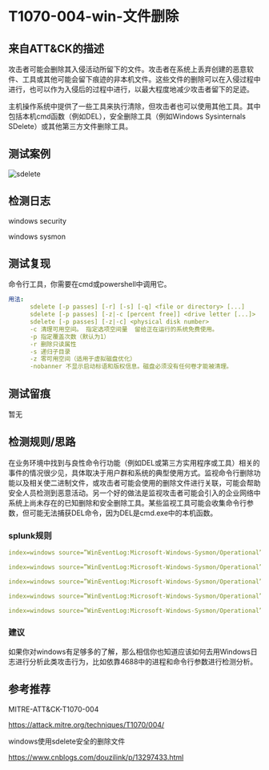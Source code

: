 # T1070-004-win-文件删除

## 来自ATT&CK的描述

攻击者可能会删除其入侵活动所留下的文件。攻击者在系统上丢弃创建的恶意软件、工具或其他可能会留下痕迹的非本机文件。这些文件的删除可以在入侵过程中进行，也可以作为入侵后的过程中进行，以最大程度地减少攻击者留下的足迹。

主机操作系统中提供了一些工具来执行清除，但攻击者也可以使用其他工具。其中包括本机cmd函数（例如DEL），安全删除工具（例如Windows Sysinternals SDelete）或其他第三方文件删除工具。

## 测试案例

![sdelete](https://image-host-toky.oss-cn-shanghai.aliyuncs.com/1424605-20200714094141181-832893720.png)

## 检测日志

windows security

windows sysmon

## 测试复现

命令行工具，你需要在cmd或powershell中调用它。

```yml
用法:  
      sdelete [-p passes] [-r] [-s] [-q] <file or directory> [...]
      sdelete [-p passes] [-z|-c [percent free]] <drive letter [...]>
      sdelete [-p passes] [-z|-c] <physical disk number>
      -c 清理可用空间。 指定选项空间量  留给正在运行的系统免费使用。  
      -p 指定覆盖次数（默认为1）  
      -r 删除只读属性  
      -s 递归子目录  
      -z 零可用空间（适用于虚拟磁盘优化）  
      -nobanner 不显示启动标语和版权信息。磁盘必须没有任何卷才能被清理。
```

## 测试留痕

暂无

## 检测规则/思路

在业务环境中找到与良性命令行功能（例如DEL或第三方实用程序或工具）相关的事件的情况很少见，具体取决于用户群和系统的典型使用方式。监视命令行删除功能以及相关使二进制文件，或攻击者可能会使用的删除文件进行关联，可能会帮助安全人员检测到恶意活动。另一个好的做法是监视攻击者可能会引入的企业网络中系统上尚未存在的已知删除和安全删除工具。某些监视工具可能会收集命令行参数，但可能无法捕获DEL命令，因为DEL是cmd.exe中的本机函数。

### splunk规则

```yml
index=windows source=”WinEventLog:Microsoft-Windows-Sysmon/Operational” (EventCode=1 Image IN (“*\\sdelete.exe” , “*\\vssadmin.exe” , “*\\wmic.exe” , “*\\bcdedit.exe” , “*\\wbadmin.exe”)) 

index=windows source=”WinEventLog:Microsoft-Windows-Sysmon/Operational” (EventCode=1 Image=”*\\vssadmin.exe” CommandLine=”*Delete Shadows*”)

index=windows source=”WinEventLog:Microsoft-Windows-Sysmon/Operational” (EventCode=1 Image=”*\\wmic.exe” CommandLine=”*shadowcopy delete*”)

index=windows source=”WinEventLog:Microsoft-Windows-Sysmon/Operational” (EventCode=1 Image=”*\\bcdedit.exe” CommandLine IN (“*bootstatuspolicy ignoreallfailures*” , “*recoveryenabled no*”))

index=windows source=”WinEventLog:Microsoft-Windows-Sysmon/Operational” (EventCode=1 Image=”*\\wbadmin.exe” CommandLine=”*Delete*”)
```

### 建议

如果你对windows有足够多的了解，那么相信你也知道应该如何去用Windows日志进行分析此类攻击行为，比如依靠4688中的进程和命令行参数进行检测分析。

## 参考推荐

MITRE-ATT&CK-T1070-004

<https://attack.mitre.org/techniques/T1070/004/>

windows使用sdelete安全的删除文件

<https://www.cnblogs.com/douzilink/p/13297433.html>
